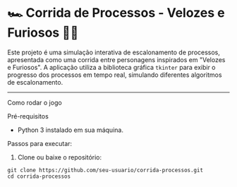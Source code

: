 # 🏎️ Corrida de Processos - Velozes e Furiosos 🚗💨

Este projeto é uma simulação interativa de escalonamento de processos, apresentada como uma corrida entre personagens inspirados em "Velozes e Furiosos". A aplicação utiliza a biblioteca gráfica `tkinter` para exibir o progresso dos processos em tempo real, simulando diferentes algoritmos de escalonamento.

---
Como rodar o jogo

Pré-requisitos

- Python 3 instalado em sua máquina.

Passos para executar:

1. Clone ou baixe o repositório:
```==bash
git clone https://github.com/seu-usuario/corrida-processos.git
cd corrida-processos


